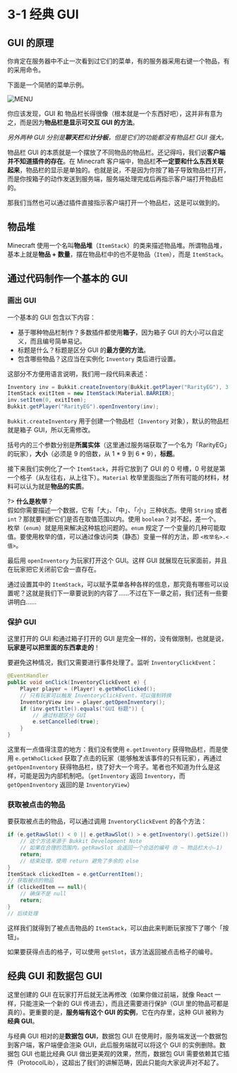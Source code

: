 # 3-1 经典 GUI

## GUI 的原理

你肯定在服务器中不止一次看到过它们的菜单，有的服务器采用右键一个物品，有的采用命令。

下面是一个简陋的菜单示例。

![MENU](https://www.picbed.cn/images/2021/02/06/image6d13935ac16cfabd.png)

你应该发现，GUI 和 物品栏长得很像（根本就是一个东西好吧），这并非有意为之，而是因为**物品栏是显示可交互 GUI 的方法**。

*另外两种 GUI 分别是**聊天栏**和**计分板**，但是它们的功能都没有物品栏 GUI 强大。*

物品栏 GUI 的本质就是一个摆放了不同物品的物品栏。还记得吗，我们说**客户端并不知道插件的存在**。在 Minecraft 客户端中，物品栏**不一定要和什么东西关联起来**，物品栏的显示是单独的。也就是说，不是因为你按了箱子导致物品栏打开，而是你按箱子的动作发送到服务端，服务端处理完成后再指示客户端打开物品栏的。

那我们当然也可以通过插件直接指示客户端打开一个物品栏，这是可以做到的。

## 物品堆

Minecraft 使用一个名叫**物品堆**（`ItemStack`）的类来描述物品堆。所谓物品堆，基本上就是**物品 + 数量**，摆在物品栏中的也不是物品（`Item`），而是 `ItemStack`。

## 通过代码制作一个基本的 GUI

### 画出 GUI

一个基本的 GUI 包含以下内容：

- 基于哪种物品栏制作？多数插件都使用**箱子**，因为箱子 GUI 的大小可以自定义，而且编号简单易记。
- 标题是什么？标题是区分 GUI 的**最方便的方法**。
- 包含哪些物品？这应当在实例化 `Inventory` 类后进行设置。

这部分不方便用语言说明，我们用一段代码来表述：

```java
Inventory inv = Bukkit.createInventory(Bukkit.getPlayer("RarityEG"), 3 * 9, "GUI 标题");
ItemStack exitItem = new ItemStack(Material.BARRIER);
inv.setItem(0, exitItem);
Bukkit.getPlayer("RarityEG").openInventory(inv);
```

`Bukkit.createInventory` 用于创建一个物品栏（`Inventory` 对象），默认的物品栏就是箱子 GUI，所以无需修改。

括号内的三个参数分别是**所属实体**（这里通过服务端获取了一个名为「RarityEG」的玩家），**大小**（必须是 9 的倍数，从 1 * 9 到 6 * 9），**标题**。

接下来我们实例化了一个 `ItemStack`，并将它放到了 GUI 的 0 号槽，0 号就是第一个格子（从左往右，从上往下）。`Material` 枚举里面指出了所有可能的材料，材料可以认为就是**物品的实质**。

?> **什么是枚举**？<br/>假如你需要描述一个数据，它有「大」、「中」、「小」三种状态。使用 `String` 或者 `int`？那就要判断它们是否在取值范围以内。使用 `boolean`？对不起，差一个。<br/>枚举（`enum`）就是用来解决这种尴尬问题的。`enum` 规定了一个变量的几种可能取值。要使用枚举的值，可以通过像访问类（静态）变量一样的方法，即 `<枚举名>.<值>`。

最后用 `openInventory` 为玩家打开这个 GUI。这样 GUI 就展现在玩家面前，并且在玩家把它关闭前它会一直存在。

通过设置其中的 `ItemStack`，可以赋予菜单各种各样的信息，那究竟有哪些可以设置呢？这就是我们下一章要说到的内容了……不过在下一章之前，我们还有一些要讲明白……

### 保护 GUI

这里打开的 GUI 和通过箱子打开的 GUI 是完全一样的，没有做限制，也就是说，**玩家是可以把里面的东西拿走的**！

要避免这种情况，我们又需要进行事件处理了。监听 `InventoryClickEvent`：

```java
@EventHandler
public void onClick(InventoryClickEvent e) {
    Player player = (Player) e.getWhoClicked();
    // 只有玩家可以触发 InventoryClickEvent，可以强制转换
    InventoryView inv = player.getOpenInventory();
    if (inv.getTitle().equals("GUI 标题")) {
        // 通过标题区分 GUI
        e.setCancelled(true);
    }
}
```

这里有一点值得注意的地方：我们没有使用 `e.getInventory` 获得物品栏，而是使用 `e.getWhoClicked` 获取了点击的玩家（能够触发该事件的只有玩家），再通过 `getOpenInventory` 获得物品栏，绕了好大一个弯子。笔者也不知道为什么是这样，可能是因为内部机制吧。（`getInventory` 返回 `Inventory`，而 `getOpenInventory` 返回的是 `InventoryView`）

### 获取被点击的物品

要获取被点击的物品，可以通过调用 `InventoryClickEvent` 的各个方法：

```java
if (e.getRawSlot() < 0 || e.getRawSlot() > e.getInventory().getSize()) {
    // 这个方法来源于 Bukkit Development Note
    // 如果在合理的范围内，getRawSlot 会返回一个合适的编号（0 ~ 物品栏大小-1）
    return;
    // 结束处理，使用 return 避免了多余的 else
}
ItemStack clickedItem = e.getCurrentItem();
// 获取被点的物品
if (clickedItem == null){
    // 确保不是 null
    return;
}
// 后续处理
```

这样我们就得到了被点击物品的 `ItemStack`，可以由此来判断玩家按下了哪个「按钮」。

如果要获得点击的格子，可以使用 `getSlot`，该方法返回被点击格子的编号。

## 经典 GUI 和数据包 GUI

这里创建的 GUI 在玩家打开后就无法再修改（如果你做过前端，就像 React 一样，只能渲染一个新的 GUI 传进去），而且还需要进行保护（GUI 里的物品可都是真的）。更重要的是，**服务端有这个 GUI 的实例**，它在内存里，这种 GUI 被称为**经典 GUI**。

与经典 GUI 相对的是**数据包 GUI**，数据包 GUI 在使用时，服务端发送一个数据包到客户端，客户端便会渲染 GUI，此后服务端就可以将这个 GUI 的实例删除。数据包 GUI 也能比经典 GUI 做出更美观的效果，然而，数据包 GUI 需要依赖其它插件（ProtocolLib），这超出了我们的讲解范畴，因此只能向大家说声对不起了。